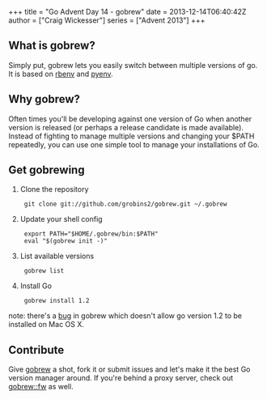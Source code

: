 +++
title = "Go Advent Day 14 - gobrew"
date = 2013-12-14T06:40:42Z
author = ["Craig Wickesser"]
series = ["Advent 2013"]
+++

## What is gobrew?

Simply put, gobrew lets you easily switch between multiple versions of go.  It is based on [rbenv](https://github.com/sstephenson/rbenv) and [pyenv](https://github.com/yyuu/pyenv).

## Why gobrew?

Often times you'll be developing against one version of Go when another version is released (or perhaps a release candidate is made available). Instead of fighting to manage multiple versions and changing your $PATH repeatedly, you can use one simple tool to manage your installations of Go.

## Get gobrewing

1. Clone the repository

    	git clone git://github.com/grobins2/gobrew.git ~/.gobrew

2. Update your shell config

    	export PATH="$HOME/.gobrew/bin:$PATH"
    	eval "$(gobrew init -)"

3. List available versions

    	gobrew list

4. Install Go

    	gobrew install 1.2

note: there's a [bug](https://github.com/grobins2/gobrew/issues/7) in gobrew which doesn't allow go version 1.2 to be installed on Mac OS X.

## Contribute

Give [gobrew](https://github.com/grobins2/gobrew) a shot, fork it or submit issues and let's make it the best Go version manager around. If you're
behind a proxy server, check out [gobrew::fw](https://github.com/mindscratch/gobrew_fw) as well.

